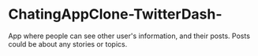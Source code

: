 # ChatingAppClone-TwitterDash-
App where people can see other user's information, and their posts. Posts could be about any stories or topics.
